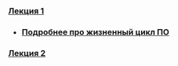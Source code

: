 <h3><a href="#">Лекция 1</a><br/><h3>

<ul>
<li><a href="http://ru.wikipedia.org/wiki/Devcycle" target="_blank">Подробнее про жизненный цикл ПО</a></li>
</ul>

<h3><a href="https://www.dropbox.com/s/lbx0pm6uoha9sf2/java_01.pdf">Лекция 2</a><br/><h3>

